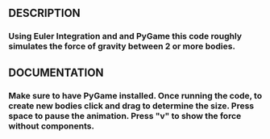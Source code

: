 
## DESCRIPTION
### Using Euler Integration and and PyGame this code roughly simulates the force of gravity between 2 or more bodies.

## DOCUMENTATION
### Make sure to have PyGame installed. Once running the code, to create new bodies click and drag to determine the size. Press space to pause the animation. Press "v" to show the force without components.
